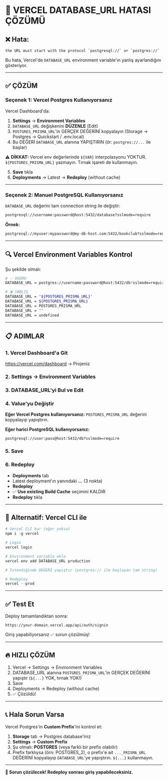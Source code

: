 # 🔧 VERCEL DATABASE_URL HATASI ÇÖZÜMÜ

## ❌ Hata:

```
the URL must start with the protocol `postgresql://` or `postgres://`
```

Bu hata, Vercel'de `DATABASE_URL` environment variable'ın yanlış ayarlandığını gösteriyor.

---

## ✅ ÇÖZÜM

### Seçenek 1: Vercel Postgres Kullanıyorsanız

Vercel Dashboard'da:

1. **Settings** → **Environment Variables**
2. `DATABASE_URL` değişkenini **DÜZENLE** (Edit)
3. `POSTGRES_PRISMA_URL`'in GERÇEK DEĞERİNİ kopyalayın (Storage → Postgres → Quickstart / .env.local)
4. Bu DEĞERİ `DATABASE_URL` alanına YAPIŞTIRIN (ör: `postgres://...` ile başlar)

⚠️ **DİKKAT:** Vercel env değerlerinde `${VAR}` interpolasyonu YOKTUR. `${POSTGRES_PRISMA_URL}` yazmayın. Tırnak işareti de kullanmayın.

5. **Save** tıkla
6. **Deployments** → Latest → **Redeploy** (without cache)

---

### Seçenek 2: Manuel PostgreSQL Kullanıyorsanız

`DATABASE_URL` değerini tam connection string ile değiştir:

```bash
postgresql://username:password@host:5432/database?sslmode=require
```

**Örnek:**

```bash
postgresql://myuser:mypassword@my-db-host.com:5432/bookclub?sslmode=require
```

---

## 🔍 Vercel Environment Variables Kontrol

Şu şekilde olmalı:

```bash
# ✅ DOĞRU
DATABASE_URL = postgres://username:password@host:5432/db?sslmode=require&pgbouncer=true&connection_limit=1

# ❌ YANLIŞ
DATABASE_URL = "${POSTGRES_PRISMA_URL}"
DATABASE_URL = ${POSTGRES_PRISMA_URL}
DATABASE_URL = POSTGRES_PRISMA_URL
DATABASE_URL = ""
DATABASE_URL = undefined
```

---

## 📋 ADIMLAR

### 1. Vercel Dashboard'a Git

https://vercel.com/dashboard → Projeniz

### 2. Settings → Environment Variables

### 3. DATABASE_URL'yi Bul ve Edit

### 4. Value'yu Değiştir

**Eğer Vercel Postgres kullanıyorsanız:** `POSTGRES_PRISMA_URL` değerini kopyalayıp yapıştırın.

**Eğer harici PostgreSQL kullanıyorsanız:**

```
postgresql://user:pass@host:5432/db?sslmode=require
```

### 5. Save

### 6. Redeploy

- **Deployments** tab
- Latest deployment'ın yanındaki **...** (3 nokta)
- **Redeploy**
- ✅ **Use existing Build Cache** seçimini KALDIR
- **Redeploy** tıkla

---

## 🎯 Alternatif: Vercel CLI ile

```powershell
# Vercel CLI kur (eğer yoksa)
npm i -g vercel

# Login
vercel login

# Environment variable ekle
vercel env add DATABASE_URL production

# İstendiğinde DEĞERİ yapıştır (postgres:// ile başlayan tam string)

# Redeploy
vercel --prod
```

---

## ✅ Test Et

Deploy tamamlandıktan sonra:

```
https://your-domain.vercel.app/api/auth/signin
```

Giriş yapabiliyorsanız ✅ sorun çözülmüş!

---

## 🔥 HIZLI ÇÖZÜM

1. Vercel → Settings → Environment Variables
2. DATABASE_URL alanına `POSTGRES_PRISMA_URL`'in GERÇEK DEĞERİNİ yapıştır (`${...}` YOK, tırnak YOK!)
3. Save
4. Deployments → Redeploy (without cache)
5. ✅ Çözüldü!

---

## 📞 Hala Sorun Varsa

Vercel Postgres'in **Custom Prefix**'ini kontrol et:

1. **Storage** tab → Postgres database'iniz
2. **Settings** → **Custom Prefix**
3. Şu olmalı: **POSTGRES** (veya farklı bir prefix olabilir)
4. Prefix farklıysa (örn: POSTGRES_2), o prefix'e ait `..._PRISMA_URL` DEĞERİNİ kopyalayıp `DATABASE_URL`'ye yapıştırın. `${...}` kullanmayın.

---

**🎉 Sorun çözülecek! Redeploy sonrası giriş yapabileceksiniz.**
